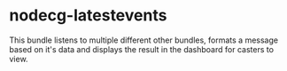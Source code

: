 # nodecg-latestevents

This bundle listens to multiple different other bundles, formats a message based on it's data and displays the result in the dashboard for casters to view. 

